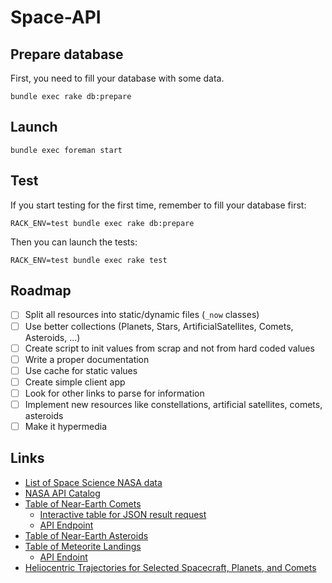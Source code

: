 # Space-API

## Prepare database

First, you need to fill your database with some data.

    bundle exec rake db:prepare

## Launch

    bundle exec foreman start

## Test

If you start testing for the first time, remember to fill your database first:

    RACK_ENV=test bundle exec rake db:prepare

Then you can launch the tests:

    RACK_ENV=test bundle exec rake test

## Roadmap

- [ ] Split all resources into static/dynamic files (`_now` classes)
- [ ] Use better collections (Planets, Stars, ArtificialSatellites, Comets, Asteroids, ...)
- [ ] Create script to init values from scrap and not from hard coded values
- [ ] Write a proper documentation
- [ ] Use cache for static values
- [ ] Create simple client app
- [ ] Look for other links to parse for information
- [ ] Implement new resources like constellations, artificial satellites, comets, asteroids
- [ ] Make it hypermedia

## Links

* [List of Space Science NASA data](https://data.nasa.gov/browse/embed?category=Space+Science&limit=100&limitTo=&page=1&q=&sortBy=most_accessed&sortPeriod=year&utf8=%E2%9C%93&view_type=rich)
* [NASA API Catalog](https://data.nasa.gov/developer#page1)
* [Table of Near-Earth Comets](http://neo.jpl.nasa.gov/cgi-bin/neo_elem?max_rows=0;fmt=full;action=Display%20Table;type=NEC;show=1)
  * [Interactive table for JSON result request](https://data.nasa.gov/Space-Science/Near-Earth-Comets-Orbital-Elements/b67r-rgxc)
  * [API Endpoint](https://data.nasa.gov/resource/b67r-rgxc.json)
* [Table of Near-Earth Asteroids](http://neo.jpl.nasa.gov/cgi-bin/neo_elem?type=NEA;hmax=all;max_rows=0;fmt=full;action=Display%20Table;show=1)
* [Table of Meteorite Landings](https://data.nasa.gov/Space-Science/Meteorite-Landings/gh4g-9sfh)
  * [API Endoint](https://data.nasa.gov/resource/gh4g-9sfh.json)
* [Heliocentric Trajectories for Selected Spacecraft, Planets, and Comets](http://omniweb.gsfc.nasa.gov/coho/helios/heli.html)
